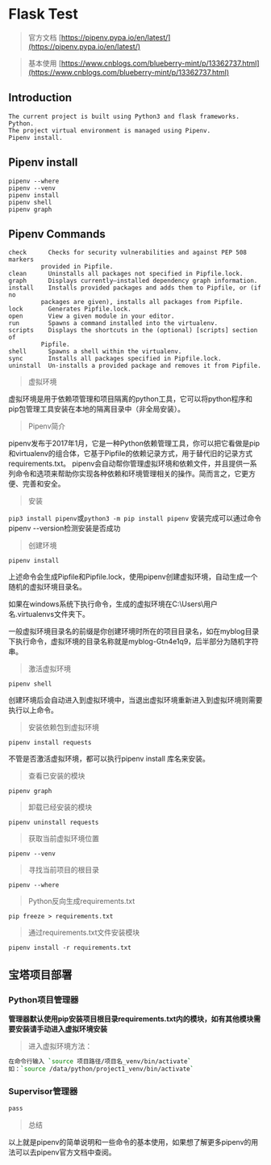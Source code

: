 # Flask Test

> 官方文档 [https://pipenv.pypa.io/en/latest/](https://pipenv.pypa.io/en/latest/)

> 基本使用 [https://www.cnblogs.com/blueberry-mint/p/13362737.html](https://www.cnblogs.com/blueberry-mint/p/13362737.html)

## Introduction

```
The current project is built using Python3 and flask frameworks.
Python.
The project virtual environment is managed using Pipenv.
Pipenv install.
```

## Pipenv install

```
pipenv --where
pipenv --venv
pipenv install
pipenv shell
pipenv graph
```

## Pipenv Commands

```
check      Checks for security vulnerabilities and against PEP 508 markers
         provided in Pipfile.
clean      Uninstalls all packages not specified in Pipfile.lock.
graph      Displays currently–installed dependency graph information.
install    Installs provided packages and adds them to Pipfile, or (if no
         packages are given), installs all packages from Pipfile.
lock       Generates Pipfile.lock.
open       View a given module in your editor.
run        Spawns a command installed into the virtualenv.
scripts    Displays the shortcuts in the (optional) [scripts] section of
         Pipfile.
shell      Spawns a shell within the virtualenv.
sync       Installs all packages specified in Pipfile.lock.
uninstall  Un-installs a provided package and removes it from Pipfile.
```

> 虚拟环境

虚拟环境是用于依赖项管理和项目隔离的python工具，它可以将python程序和pip包管理工具安装在本地的隔离目录中（非全局安装）。

> Pipenv简介

pipenv发布于2017年1月，它是一种Python依赖管理工具，你可以把它看做是pip和virtualenv的组合体，它基于Pipfile的依赖记录方式，用于替代旧的记录方式requirements.txt。
pipenv会自动帮你管理虚拟环境和依赖文件，并且提供一系列命令和选项来帮助你实现各种依赖和环境管理相关的操作。简而言之，它更方便、完善和安全。

> 安装

`pip3 install pipenv`或`python3 -m pip install pipenv`
安装完成可以通过命令pipenv --version检测安装是否成功

> 创建环境

`pipenv install`

上述命令会生成Pipfile和Pipfile.lock，使用pipenv创建虚拟环境，自动生成一个随机的虚拟环境目录名。

如果在windows系统下执行命令，生成的虚拟环境在C:\Users\用户名\.virtualenvs文件夹下。

一般虚拟环境目录名的前缀是你创建环境时所在的项目目录名，如在myblog目录下执行命令，虚拟环境的目录名称就是myblog-Gtn4e1q9，后半部分为随机字符串。

> 激活虚拟环境

`pipenv shell`

创建环境后会自动进入到虚拟环境中，当退出虚拟环境重新进入到虚拟环境则需要执行以上命令。

> 安装依赖包到虚拟环境

`pipenv install requests`

不管是否激活虚拟环境，都可以执行pipenv install 库名来安装。

> 查看已安装的模块

`pipenv graph`

> 卸载已经安装的模块

`pipenv uninstall requests`

> 获取当前虚拟环境位置

`pipenv --venv`

> 寻找当前项目的根目录

`pipenv --where`

> Python反向生成requirements.txt

`pip freeze > requirements.txt`

> 通过requirements.txt文件安装模块

`pipenv install -r requirements.txt`

## 宝塔项目部署
### Python项目管理器

**管理器默认使用pip安装项目根目录requirements.txt内的模块，如有其他模块需要安装请手动进入虚拟环境安装**

> 进入虚拟环境方法：

```sh
在命令行输入 `source 项目路径/项目名_venv/bin/activate`
如：`source /data/python/project1_venv/bin/activate`
```

### Supervisor管理器

```html
pass
```

> 总结

以上就是pipenv的简单说明和一些命令的基本使用，如果想了解更多pipenv的用法可以去pipenv官方文档中查阅。

